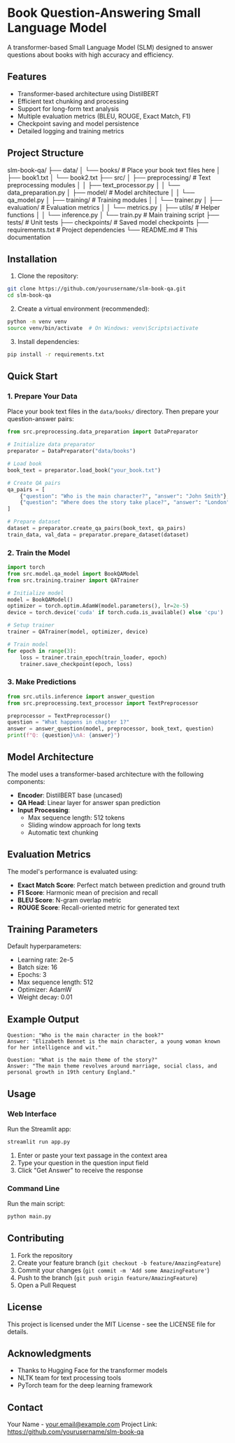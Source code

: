 # Book Question-Answering Small Language Model

A transformer-based Small Language Model (SLM) designed to answer questions about books with high accuracy and efficiency.

## Features

- Transformer-based architecture using DistilBERT
- Efficient text chunking and processing
- Support for long-form text analysis
- Multiple evaluation metrics (BLEU, ROUGE, Exact Match, F1)
- Checkpoint saving and model persistence
- Detailed logging and training metrics

## Project Structure

slm-book-qa/
├── data/
│   └── books/         # Place your book text files here
│       ├── book1.txt
│       └── book2.txt
├── src/
│   ├── preprocessing/ # Text preprocessing modules
│   │   ├── text_processor.py
│   │   └── data_preparation.py
│   ├── model/        # Model architecture
│   │   └── qa_model.py
│   ├── training/     # Training modules
│   │   └── trainer.py
│   ├── evaluation/   # Evaluation metrics
│   │   └── metrics.py
│   ├── utils/        # Helper functions
│   │   └── inference.py
│   └── train.py      # Main training script
├── tests/            # Unit tests
├── checkpoints/      # Saved model checkpoints
├── requirements.txt  # Project dependencies
└── README.md        # This documentation

## Installation

1. Clone the repository:
```bash
git clone https://github.com/yourusername/slm-book-qa.git
cd slm-book-qa

```

2. Create a virtual environment (recommended):
```bash
python -m venv venv
source venv/bin/activate  # On Windows: venv\Scripts\activate
```

3. Install dependencies:
```bash
pip install -r requirements.txt
```

## Quick Start

### 1. Prepare Your Data

Place your book text files in the `data/books/` directory. Then prepare your question-answer pairs:

```python
from src.preprocessing.data_preparation import DataPreparator

# Initialize data preparator
preparator = DataPreparator("data/books")

# Load book
book_text = preparator.load_book("your_book.txt")

# Create QA pairs
qa_pairs = [
    {"question": "Who is the main character?", "answer": "John Smith"},
    {"question": "Where does the story take place?", "answer": "London"}
]

# Prepare dataset
dataset = preparator.create_qa_pairs(book_text, qa_pairs)
train_data, val_data = preparator.prepare_dataset(dataset)
```

### 2. Train the Model

```python
import torch
from src.model.qa_model import BookQAModel
from src.training.trainer import QATrainer

# Initialize model
model = BookQAModel()
optimizer = torch.optim.AdamW(model.parameters(), lr=2e-5)
device = torch.device('cuda' if torch.cuda.is_available() else 'cpu')

# Setup trainer
trainer = QATrainer(model, optimizer, device)

# Train model
for epoch in range(3):
    loss = trainer.train_epoch(train_loader, epoch)
    trainer.save_checkpoint(epoch, loss)
```

### 3. Make Predictions

```python
from src.utils.inference import answer_question
from src.preprocessing.text_processor import TextPreprocessor

preprocessor = TextPreprocessor()
question = "What happens in chapter 1?"
answer = answer_question(model, preprocessor, book_text, question)
print(f"Q: {question}\nA: {answer}")
```

## Model Architecture

The model uses a transformer-based architecture with the following components:

- **Encoder**: DistilBERT base (uncased)
- **QA Head**: Linear layer for answer span prediction
- **Input Processing**: 
  - Max sequence length: 512 tokens
  - Sliding window approach for long texts
  - Automatic text chunking

## Evaluation Metrics

The model's performance is evaluated using:

- **Exact Match Score**: Perfect match between prediction and ground truth
- **F1 Score**: Harmonic mean of precision and recall
- **BLEU Score**: N-gram overlap metric
- **ROUGE Score**: Recall-oriented metric for generated text

## Training Parameters

Default hyperparameters:

- Learning rate: 2e-5
- Batch size: 16
- Epochs: 3
- Max sequence length: 512
- Optimizer: AdamW
- Weight decay: 0.01

## Example Output

```
Question: "Who is the main character in the book?"
Answer: "Elizabeth Bennet is the main character, a young woman known for her intelligence and wit."

Question: "What is the main theme of the story?"
Answer: "The main theme revolves around marriage, social class, and personal growth in 19th century England."
```

## Usage

### Web Interface

Run the Streamlit app:
```bash
streamlit run app.py
```

1. Enter or paste your text passage in the context area
2. Type your question in the question input field
3. Click "Get Answer" to receive the response

### Command Line

Run the main script:
```bash
python main.py
```

## Contributing

1. Fork the repository
2. Create your feature branch (`git checkout -b feature/AmazingFeature`)
3. Commit your changes (`git commit -m 'Add some AmazingFeature'`)
4. Push to the branch (`git push origin feature/AmazingFeature`)
5. Open a Pull Request

## License

This project is licensed under the MIT License - see the LICENSE file for details.

## Acknowledgments

- Thanks to Hugging Face for the transformer models
- NLTK team for text processing tools
- PyTorch team for the deep learning framework

## Contact

Your Name - your.email@example.com
Project Link: https://github.com/yourusername/slm-book-qa
